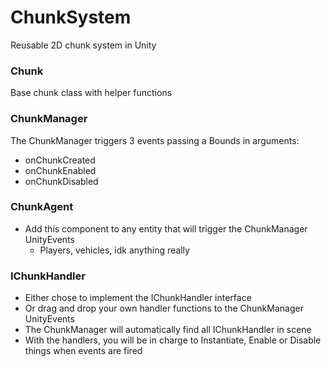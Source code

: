 # ChunkSystem
Reusable 2D chunk system in Unity

### Chunk
Base chunk class with helper functions

### ChunkManager
The ChunkManager triggers 3 events passing a Bounds in arguments:
- onChunkCreated
- onChunkEnabled
- onChunkDisabled

### ChunkAgent
- Add this component to any entity that will trigger the ChunkManager UnityEvents
    - Players, vehicles, idk anything really

### IChunkHandler
- Either chose to implement the IChunkHandler interface 
- Or drag and drop your own handler functions to the ChunkManager UnityEvents
- The ChunkManager will automatically find all IChunkHandler in scene
- With the handlers, you will be in charge to Instantiate, Enable or Disable things when events are fired